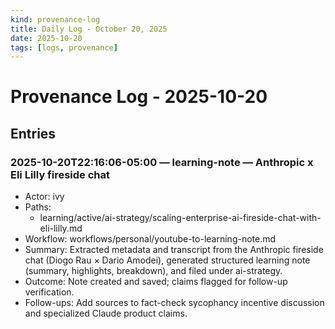 ```yaml
---
kind: provenance-log
title: Daily Log - October 20, 2025
date: 2025-10-20
tags: [logs, provenance]
---
```


# Provenance Log - 2025-10-20

## Entries

### 2025-10-20T22:16:06-05:00 — learning-note — Anthropic x Eli Lilly fireside chat

- Actor: ivy
- Paths:
  - learning/active/ai-strategy/scaling-enterprise-ai-fireside-chat-with-eli-lilly.md
- Workflow: workflows/personal/youtube-to-learning-note.md
- Summary: Extracted metadata and transcript from the Anthropic fireside chat (Diogo Rau × Dario Amodei), generated structured learning note (summary, highlights, breakdown), and filed under ai-strategy.
- Outcome: Note created and saved; claims flagged for follow-up verification.
- Follow-ups: Add sources to fact-check sycophancy incentive discussion and specialized Claude product claims.

